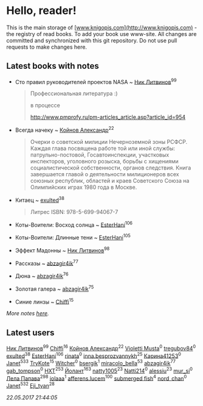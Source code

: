 # Hello, reader!
This is the main storage of [www.knigopis.com](http://www.knigopis.com) - the registry of read books.
To add your book use www-site. All changes are committed and synchronized with this git repository.
Do not use pull requests to make changes here.


## Latest books with notes
* Сто правил руководителей проектов NASA ~ [Ник Литвинов](users/241/241974816-vkontakte)<sup>99</sup>
    > Профессиональная литература :)
    > 
    > в процессе
    > 
    > http://www.pmprofy.ru/pm-articles_article.asp?article_id=954

* Всегда начеку ~ [Койнов Александр](users/414/414040473-vkontakte)<sup>22</sup>
    > Очерки о советской милиции Нечерноземной зоны РСФСР. Каждая глава посвящена работе той или иной службы: патрульно-постовой, Госавтоинспекции, участковых инспекторов, уголовного розыска, борьбы с хищениями социалистической собственности, органов следствия. Книга завершается главой о деятельности милиционеров всех союзных республик, областей и краев Советского Союза на Олимпийских играх 1980 года в Москве.

* Китаец ~ [exulted](users/100/100599204551896265722-google)<sup>38</sup>
    > Литрес ISBN: 978-5-699-94067-7

* Коты-Воители: Восход солнца ~ [EsterHani](users/305/30558181-vkontakte)<sup>106</sup>

* Коты-Воители: Длинные тени ~ [EsterHani](users/305/30558181-vkontakte)<sup>105</sup>

* Эффект Мадонны ~ [Ник Литвинов](users/241/241974816-vkontakte)<sup>98</sup>

* Рассказы ~ [abzagir4ik](users/362/3621623-vkontakte)<sup>77</sup>

* Дюна ~ [abzagir4ik](users/362/3621623-vkontakte)<sup>76</sup>

* Золотая галера ~ [abzagir4ik](users/362/3621623-vkontakte)<sup>75</sup>

* Синие линзы ~ [Chiffi](users/105/105831994080785626680-google)<sup>15</sup>


_More notes [here](latest_books_with_notes.md)._


## Latest users
[Ник Литвинов](users/241/241974816-vkontakte)<sup>99</sup> 
[Chiffi](users/105/105831994080785626680-google)<sup>16</sup> 
[Койнов Александр](users/414/414040473-vkontakte)<sup>22</sup> 
[Violetti Musta](users/429/429430862-vkontakte)<sup>0</sup> 
[tregubov84](users/421/421477925-vkontakte)<sup>0</sup> 
[exulted](users/100/100599204551896265722-google)<sup>38</sup> 
[EsterHani](users/305/30558181-vkontakte)<sup>106</sup> 
[rinata](users/109/109765015536169874317-google)<sup>0</sup> 
[inna.besprozvannykh](users/733/73323849-yandex)<sup>25</sup> 
[Карина41253](users/134/134130628-vkontakte)<sup>0</sup> 
[Janet](users/108/108113656204404967440-google)<sup>533</sup> 
[TryKote](users/145/145737651-vkontakte)<sup>15</sup> 
[Witcher](users/187/187698988-vkontakte)<sup>0</sup> 
[bsergik](users/108/108664297870274640182-google)<sup>1</sup> 
[miracolo_bella](users/180/180139283-vkontakte)<sup>53</sup> 
[abzagir4ik](users/362/3621623-vkontakte)<sup>77</sup> 
[gab_tompson](users/542/5425873-vkontakte)<sup>0</sup> 
[HXT](users/100/100002563462782-facebook)<sup>253</sup> 
[Йолант](users/104/104690883692185089260-google)<sup>163</sup> 
[natty1005](users/145/145607502-vkontakte)<sup>23</sup> 
[Natti214](users/143/14306658-vkontakte)<sup>0</sup> 
[alessiu](users/327/32712003-vkontakte)<sup>23</sup> 
[mur_si](users/259/25968795-vkontakte)<sup>0</sup> 
[Лела Папава](users/761/76187635-vkontakte)<sup>298</sup> 
[iolaaa](users/155/15558176-vkontakte)<sup>1</sup> 
[afferens.lucem](users/196/196071655-vkontakte)<sup>100</sup> 
[submerged fish](users/471/471364154-yandex)<sup>4</sup> 
[nord_chan](users/874/87481037-vkontakte)<sup>0</sup> 
[Janet](users/205/20565064-vkontakte)<sup>532</sup> 
[Eji_tyan](users/235/2352103981-twitter)<sup>28</sup> 


_22.05.2017 21:44:05_
